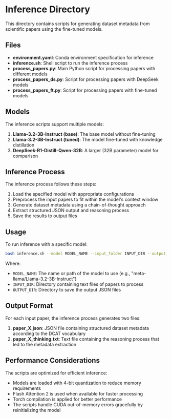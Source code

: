 # Inference Directory

This directory contains scripts for generating dataset metadata from scientific papers using the fine-tuned models.

## Files

- **environment.yaml**: Conda environment specification for inference
- **inference.sh**: Shell script to run the inference process
- **process_papers.py**: Main Python script for processing papers with different models
- **process_papers_ds.py**: Script for processing papers with DeepSeek models
- **process_papers_ft.py**: Script for processing papers with fine-tuned models

## Models

The inference scripts support multiple models:

1. **Llama-3.2-3B-Instruct (base)**: The base model without fine-tuning
2. **Llama-3.2-3B-Instruct (tuned)**: The model fine-tuned with knowledge distillation
3. **DeepSeek-R1-Distill-Qwen-32B**: A larger (32B parameter) model for comparison

## Inference Process

The inference process follows these steps:

1. Load the specified model with appropriate configurations
2. Preprocess the input papers to fit within the model's context window
3. Generate dataset metadata using a chain-of-thought approach
4. Extract structured JSON output and reasoning process
5. Save the results to output files

## Usage

To run inference with a specific model:

```bash
bash inference.sh --model MODEL_NAME --input_folder INPUT_DIR --output_folder OUTPUT_DIR
```

Where:
- `MODEL_NAME`: The name or path of the model to use (e.g., "meta-llama/Llama-3.2-3B-Instruct")
- `INPUT_DIR`: Directory containing text files of papers to process
- `OUTPUT_DIR`: Directory to save the output JSON files

## Output Format

For each input paper, the inference process generates two files:

1. **paper_X.json**: JSON file containing structured dataset metadata according to the DCAT vocabulary
2. **paper_X_thinking.txt**: Text file containing the reasoning process that led to the metadata extraction

## Performance Considerations

The scripts are optimized for efficient inference:
- Models are loaded with 4-bit quantization to reduce memory requirements
- Flash Attention 2 is used when available for faster processing
- Torch compilation is applied for better performance
- The scripts handle CUDA out-of-memory errors gracefully by reinitializing the model